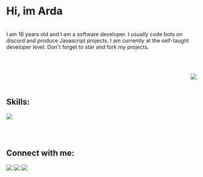 <h1>Hi, im Arda </h1><br>
I am 16 years old and I am a software developer. I usually code bots on discord and produce Javascript projects. I am currently at the self-taught developer level. Don't forget to star and fork my projects.

<br></br>

<a href="https://discord.com/users/920366542531743797"><img align="right" src="https://lanyard-profile-readme.vercel.app/api/920366542531743797"></a>

</br><br>

## Skills:
<img src="https://skillicons.dev/icons?i=js,ts,html,css,php,nodejs,express,mongodb,firebase&theme=dark" />
</div>

<br></br>

## Connect with me:
<div>
   <a href="https://instagram.com/"><img src="https://skillicons.dev/icons?i=instagram&theme=dark" /></a>
   <a href="https://twitter.com/"><img src="https://skillicons.dev/icons?i=twitter&theme=dark" /></a>
   <a href="https://discord.com/users/920366542531743797"><img src="https://skillicons.dev/icons?i=discord&theme=dark" /></a>
   <a href="https://youtube.com/:<img src"https://skillicons.dev/icons?i=youtube&theme=dark" /> </a>
</div>

